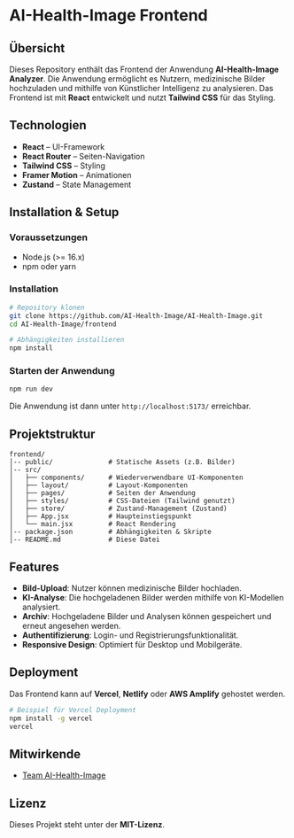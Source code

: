 # AI-Health-Image Frontend

## Übersicht
Dieses Repository enthält das Frontend der Anwendung **AI-Health-Image Analyzer**. Die Anwendung ermöglicht es Nutzern, medizinische Bilder hochzuladen und mithilfe von Künstlicher Intelligenz zu analysieren. Das Frontend ist mit **React** entwickelt und nutzt **Tailwind CSS** für das Styling.

## Technologien
- **React** – UI-Framework
- **React Router** – Seiten-Navigation
- **Tailwind CSS** – Styling
- **Framer Motion** – Animationen
- **Zustand** – State Management

## Installation & Setup
### Voraussetzungen
- Node.js (>= 16.x)
- npm oder yarn

### Installation
```sh
# Repository klonen
git clone https://github.com/AI-Health-Image/AI-Health-Image.git
cd AI-Health-Image/frontend

# Abhängigkeiten installieren
npm install
```

### Starten der Anwendung
```sh
npm run dev
```
Die Anwendung ist dann unter `http://localhost:5173/` erreichbar.

## Projektstruktur
```
frontend/
│-- public/              # Statische Assets (z.B. Bilder)
│-- src/
│   ├── components/      # Wiederverwendbare UI-Komponenten
│   ├── layout/          # Layout-Komponenten
│   ├── pages/           # Seiten der Anwendung
│   ├── styles/          # CSS-Dateien (Tailwind genutzt)
│   ├── store/           # Zustand-Management (Zustand)
│   ├── App.jsx          # Haupteinstiegspunkt
│   └── main.jsx         # React Rendering
│-- package.json         # Abhängigkeiten & Skripte
│-- README.md            # Diese Datei
```

## Features
- **Bild-Upload**: Nutzer können medizinische Bilder hochladen.
- **KI-Analyse**: Die hochgeladenen Bilder werden mithilfe von KI-Modellen analysiert.
- **Archiv**: Hochgeladene Bilder und Analysen können gespeichert und erneut angesehen werden.
- **Authentifizierung**: Login- und Registrierungsfunktionalität.
- **Responsive Design**: Optimiert für Desktop und Mobilgeräte.

## Deployment
Das Frontend kann auf **Vercel**, **Netlify** oder **AWS Amplify** gehostet werden.
```sh
# Beispiel für Vercel Deployment
npm install -g vercel
vercel
```

## Mitwirkende
- [Team AI-Health-Image](https://github.com/AI-Health-Image)

## Lizenz
Dieses Projekt steht unter der **MIT-Lizenz**.